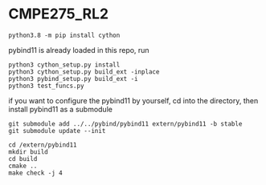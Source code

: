 # CMPE275_RL2

```
python3.8 -m pip install cython
```

pybind11 is already loaded in this repo, run

```
python3 cython_setup.py install
python3 cython_setup.py build_ext -inplace
python3 pybind_setup.py build_ext -i
python3 test_funcs.py
```

if you want to configure the pybind11 by yourself, cd into the directory, then install pybind11 as a submodule

```
git submodule add ../../pybind/pybind11 extern/pybind11 -b stable
git submodule update --init
```

```
cd /extern/pybind11
mkdir build
cd build
cmake ..
make check -j 4
```
